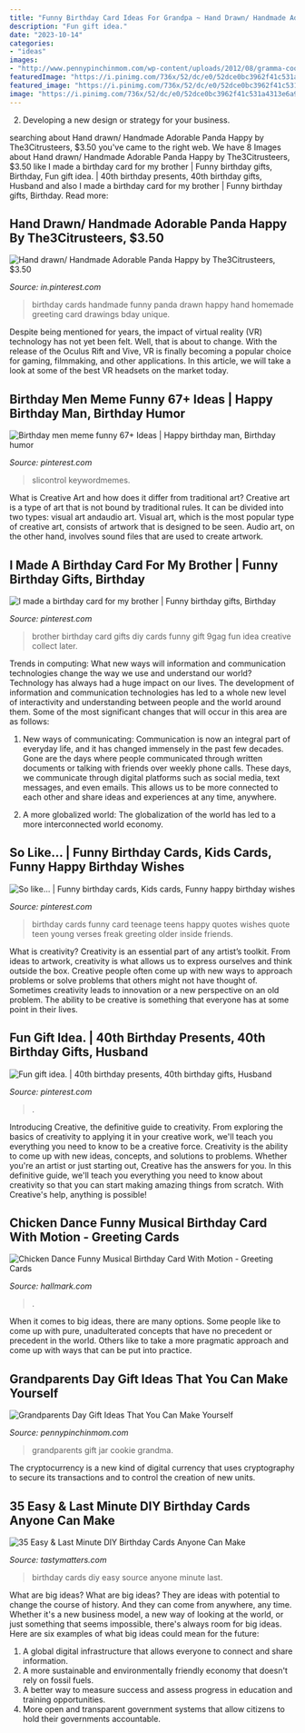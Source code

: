 ```yaml
---
title: "Funny Birthday Card Ideas For Grandpa ~ Hand Drawn/ Handmade Adorable Panda Happy By The3citrusteers, $3.50"
description: "Fun gift idea."
date: "2023-10-14"
categories:
- "ideas"
images:
- "http://www.pennypinchinmom.com/wp-content/uploads/2012/08/gramma-cookie-jar.jpg"
featuredImage: "https://i.pinimg.com/736x/52/dc/e0/52dce0bc3962f41c531a4313e6a9821b.jpg"
featured_image: "https://i.pinimg.com/736x/52/dc/e0/52dce0bc3962f41c531a4313e6a9821b.jpg"
image: "https://i.pinimg.com/736x/52/dc/e0/52dce0bc3962f41c531a4313e6a9821b.jpg"
---
```



2. Developing a new design or strategy for your business.

	

		
searching about Hand drawn/ Handmade Adorable Panda Happy by The3Citrusteers, $3.50 you've came to the right web. We have 8 Images about Hand drawn/ Handmade Adorable Panda Happy by The3Citrusteers, $3.50 like I made a birthday card for my brother | Funny birthday gifts, Birthday, Fun gift idea. | 40th birthday presents, 40th birthday gifts, Husband and also I made a birthday card for my brother | Funny birthday gifts, Birthday. Read more:
		
    
## Hand Drawn/ Handmade Adorable Panda Happy By The3Citrusteers, $3.50

<img loading=lazy src="https://i.pinimg.com/736x/24/7a/f9/247af965321399b96f014078ab8d0f7d--birthday-wishes-birthday-cards.jpg" onerror="this.onerror=null;this.src='https://tse4.mm.bing.net/th?id=OIP.cc9KRTF2JC__5Mo2sUjoHQHaKW&amp;pid=15.1';" alt="Hand drawn/ Handmade Adorable Panda Happy by The3Citrusteers, $3.50">

_Source: in.pinterest.com_

>birthday cards handmade funny panda drawn happy hand homemade greeting card drawings bday unique. 

	

Despite being mentioned for years, the impact of virtual reality (VR) technology has not yet been felt. Well, that is about to change. With the release of the Oculus Rift and Vive, VR is finally becoming a popular choice for gaming, filmmaking, and other applications. In this article, we will take a look at some of the best VR headsets on the market today.

    
## Birthday Men Meme Funny 67+ Ideas | Happy Birthday Man, Birthday Humor

<img loading=lazy src="https://i.pinimg.com/736x/52/dc/e0/52dce0bc3962f41c531a4313e6a9821b.jpg" onerror="this.onerror=null;this.src='https://tse2.mm.bing.net/th?id=OIP.WEjKCMkuRsgnV_73MIeh4QAAAA&amp;pid=15.1';" alt="Birthday men meme funny 67+ Ideas | Happy birthday man, Birthday humor">

_Source: pinterest.com_

>slicontrol keywordmemes. 

	

What is Creative Art and how does it differ from traditional art?
Creative art is a type of art that is not bound by traditional rules. It can be divided into two types: visual art andaudio art. Visual art, which is the most popular type of creative art, consists of artwork that is designed to be seen. Audio art, on the other hand, involves sound files that are used to create artwork.

    
## I Made A Birthday Card For My Brother | Funny Birthday Gifts, Birthday

<img loading=lazy src="https://i.pinimg.com/736x/0a/97/d4/0a97d4837a2b9f007a36f15d6634afa1--creative-gifts-fun-gifts.jpg" onerror="this.onerror=null;this.src='https://tse1.mm.bing.net/th?id=OIP.p-e7dV2gsXyxAr58mlMuyAHaJ6&amp;pid=15.1';" alt="I made a birthday card for my brother | Funny birthday gifts, Birthday">

_Source: pinterest.com_

>brother birthday card gifts diy cards funny gift 9gag fun idea creative collect later. 

	

Trends in computing: What new ways will information and communication technologies change the way we use and understand our world?
Technology has always had a huge impact on our lives. The development of information and communication technologies has led to a whole new level of interactivity and understanding between people and the world around them. Some of the most significant changes that will occur in this area are as follows:
1) New ways of communicating: Communication is now an integral part of everyday life, and it has changed immensely in the past few decades. Gone are the days where people communicated through written documents or talking with friends over weekly phone calls. These days, we communicate through digital platforms such as social media, text messages, and even emails. This allows us to be more connected to each other and share ideas and experiences at any time, anywhere.

2) A more globalized world: The globalization of the world has led to a more interconnected world economy.

    
## So Like... | Funny Birthday Cards, Kids Cards, Funny Happy Birthday Wishes

<img loading=lazy src="https://i.pinimg.com/736x/4f/4e/a2/4f4ea2d390f02487237f2c6d31b9fabb--birthday-card-quotes-funny-birthday-cards.jpg" onerror="this.onerror=null;this.src='https://tse4.mm.bing.net/th?id=OIP.9hdV2ZDqxmvr56YghVlwDAAAAA&amp;pid=15.1';" alt="So like... | Funny birthday cards, Kids cards, Funny happy birthday wishes">

_Source: pinterest.com_

>birthday cards funny card teenage teens happy quotes wishes quote teen young verses freak greeting older inside friends. 

	

What is creativity?
Creativity is an essential part of any artist’s toolkit. From ideas to artwork, creativity is what allows us to express ourselves and think outside the box. Creative people often come up with new ways to approach problems or solve problems that others might not have thought of. Sometimes creativity leads to innovation or a new perspective on an old problem. The ability to be creative is something that everyone has at some point in their lives.

    
## Fun Gift Idea. | 40th Birthday Presents, 40th Birthday Gifts, Husband

<img loading=lazy src="https://i.pinimg.com/736x/13/dd/3e/13dd3ea23be3638ab8f9368e161eb53e--fun-gifts-th-birthday.jpg" onerror="this.onerror=null;this.src='https://tse3.mm.bing.net/th?id=OIP.Ja6I1xaNvnnkrESZyz2djQHaJ3&amp;pid=15.1';" alt="Fun gift idea. | 40th birthday presents, 40th birthday gifts, Husband">

_Source: pinterest.com_

>. 

	

Introducing Creative, the definitive guide to creativity. From exploring the basics of creativity to applying it in your creative work, we'll teach you everything you need to know to be a creative force.
Creativity is the ability to come up with new ideas, concepts, and solutions to problems. Whether you're an artist or just starting out, Creative has the answers for you. In this definitive guide, we'll teach you everything you need to know about creativity so that you can start making amazing things from scratch. With Creative's help, anything is possible!

    
## Chicken Dance Funny Musical Birthday Card With Motion - Greeting Cards

<img loading=lazy src="https://www.hallmark.com/dw/image/v2/AALB_PRD/on/demandware.static/-/Sites-hallmark-master/default/dwc1abd11a/images/finished-goods/Crazy-Chicken-Birthday-Card-Motion_899ARH1415_04.jpg?sw=1920" onerror="this.onerror=null;this.src='https://tse4.mm.bing.net/th?id=OIP.DhakvCD7Xt-pi3y7Q5VlmwHaHa&amp;pid=15.1';" alt="Chicken Dance Funny Musical Birthday Card With Motion - Greeting Cards">

_Source: hallmark.com_

>. 

	

When it comes to big ideas, there are many options. Some people like to come up with pure, unadulterated concepts that have no precedent or precedent in the world. Others like to take a more pragmatic approach and come up with ways that can be put into practice. 

    
## Grandparents Day Gift Ideas That You Can Make Yourself

<img loading=lazy src="http://www.pennypinchinmom.com/wp-content/uploads/2012/08/gramma-cookie-jar.jpg" onerror="this.onerror=null;this.src='https://tse1.mm.bing.net/th?id=OIP.OJv2_4ThBBA2MUlUmtznmQHaKn&amp;pid=15.1';" alt="Grandparents Day Gift Ideas That You Can Make Yourself">

_Source: pennypinchinmom.com_

>grandparents gift jar cookie grandma. 

	

The cryptocurrency is a new kind of digital currency that uses cryptography to secure its transactions and to control the creation of new units.

    
## 35 Easy &amp; Last Minute DIY Birthday Cards Anyone Can Make

<img loading=lazy src="http://www.tastymatters.com/wp-content/uploads/2018/11/easy-last-minute-diy-birthday-cards-anyone-can-make-16.jpg" onerror="this.onerror=null;this.src='https://tse2.mm.bing.net/th?id=OIP.AINEkjHkemBXZA8wq9hWjwHaJ4&amp;pid=15.1';" alt="35 Easy &amp; Last Minute DIY Birthday Cards Anyone Can Make">

_Source: tastymatters.com_

>birthday cards diy easy source anyone minute last. 

	

What are big ideas?
What are big ideas? They are ideas with potential to change the course of history. And they can come from anywhere, any time. Whether it's a new business model, a new way of looking at the world, or just something that seems impossible, there's always room for big ideas. Here are six examples of what big ideas could mean for the future:
1. A global digital infrastructure that allows everyone to connect and share information.
2. A more sustainable and environmentally friendly economy that doesn't rely on fossil fuels.
3. A better way to measure success and assess progress in education and training opportunities.
4. More open and transparent government systems that allow citizens to hold their governments accountable.

